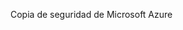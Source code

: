 <Token xmlns:xlink="http://www.w3.org/1999/xlink">Copia de seguridad de Microsoft Azure</Token>

<!--HONumber=Mar16_HO1-->


